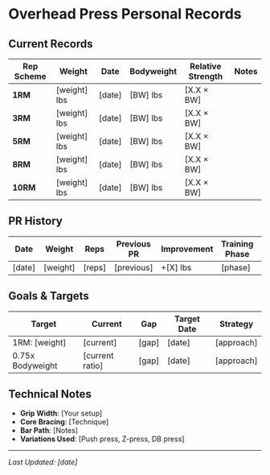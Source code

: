 # Overhead Press Personal Records

## Current Records
| Rep Scheme | Weight | Date | Bodyweight | Relative Strength | Notes |
|------------|--------|------|------------|-------------------|-------|
| **1RM** | [weight] lbs | [date] | [BW] lbs | [X.X × BW] | |
| **3RM** | [weight] lbs | [date] | [BW] lbs | [X.X × BW] | |
| **5RM** | [weight] lbs | [date] | [BW] lbs | [X.X × BW] | |
| **8RM** | [weight] lbs | [date] | [BW] lbs | [X.X × BW] | |
| **10RM** | [weight] lbs | [date] | [BW] lbs | [X.X × BW] | |

## PR History
| Date | Weight | Reps | Previous PR | Improvement | Training Phase | Notes |
|------|--------|------|-------------|-------------|----------------|-------|
| [date] | [weight] | [reps] | [previous] | +[X] lbs | [phase] | [context] |

## Goals & Targets
| Target | Current | Gap | Target Date | Strategy |
|--------|---------|-----|-------------|----------|
| 1RM: [weight] | [current] | [gap] | [date] | [approach] |
| 0.75x Bodyweight | [current ratio] | [gap] | [date] | [approach] |

## Technical Notes
- **Grip Width**: [Your setup]
- **Core Bracing**: [Technique]
- **Bar Path**: [Notes]
- **Variations Used**: [Push press, Z-press, DB press]

---
*Last Updated: [date]*